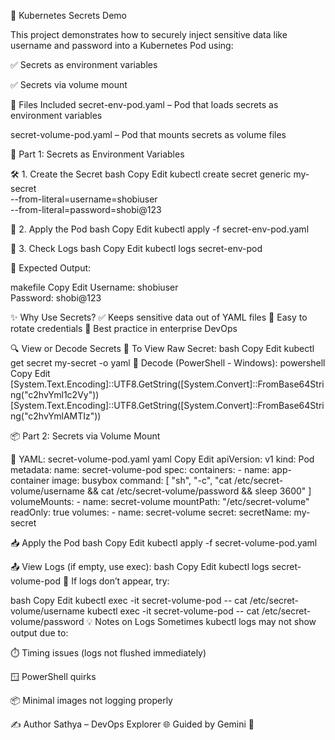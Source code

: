 🔐 Kubernetes Secrets Demo

This project demonstrates how to securely inject sensitive data like username and password into a Kubernetes Pod using:

✅ Secrets as environment variables

✅ Secrets via volume mount

📁 Files Included
secret-env-pod.yaml – Pod that loads secrets as environment variables

secret-volume-pod.yaml – Pod that mounts secrets as volume files

🔧 Part 1: Secrets as Environment Variables

🛠️ 1. Create the Secret
bash
Copy
Edit
kubectl create secret generic my-secret \
  --from-literal=username=shobiuser \
  --from-literal=password=shobi@123
  
🚀 2. Apply the Pod
bash
Copy
Edit
kubectl apply -f secret-env-pod.yaml

📜 3. Check Logs
bash
Copy
Edit
kubectl logs secret-env-pod

🧾 Expected Output:

makefile
Copy
Edit
Username: shobiuser  
Password: shobi@123

✨ Why Use Secrets?
✅ Keeps sensitive data out of YAML files
🔁 Easy to rotate credentials
🔐 Best practice in enterprise DevOps

🔍 View or Decode Secrets
🔎 To View Raw Secret:
bash
Copy
Edit
kubectl get secret my-secret -o yaml
🔐 Decode (PowerShell - Windows):
powershell
Copy
Edit
[System.Text.Encoding]::UTF8.GetString([System.Convert]::FromBase64String("c2hvYml1c2Vy"))
[System.Text.Encoding]::UTF8.GetString([System.Convert]::FromBase64String("c2hvYmlAMTIz"))


📦 Part 2: Secrets via Volume Mount

📝 YAML: secret-volume-pod.yaml
yaml
Copy
Edit
apiVersion: v1
kind: Pod
metadata:
  name: secret-volume-pod
spec:
  containers:
    - name: app-container
      image: busybox
      command: [ "sh", "-c", "cat /etc/secret-volume/username && cat /etc/secret-volume/password && sleep 3600" ]
      volumeMounts:
        - name: secret-volume
          mountPath: "/etc/secret-volume"
          readOnly: true
  volumes:
    - name: secret-volume
      secret:
        secretName: my-secret
		
📥 Apply the Pod
bash
Copy
Edit
kubectl apply -f secret-volume-pod.yaml

📤 View Logs (if empty, use exec):
bash
Copy
Edit
kubectl logs secret-volume-pod
🧠 If logs don’t appear, try:

bash
Copy
Edit
kubectl exec -it secret-volume-pod -- cat /etc/secret-volume/username
kubectl exec -it secret-volume-pod -- cat /etc/secret-volume/password
💡 Notes on Logs
Sometimes kubectl logs may not show output due to:

⏱️ Timing issues (logs not flushed immediately)

🪟 PowerShell quirks

📦 Minimal images not logging properly

✍️ Author
Sathya – DevOps Explorer 🌐
Guided by Gemini 🤝


